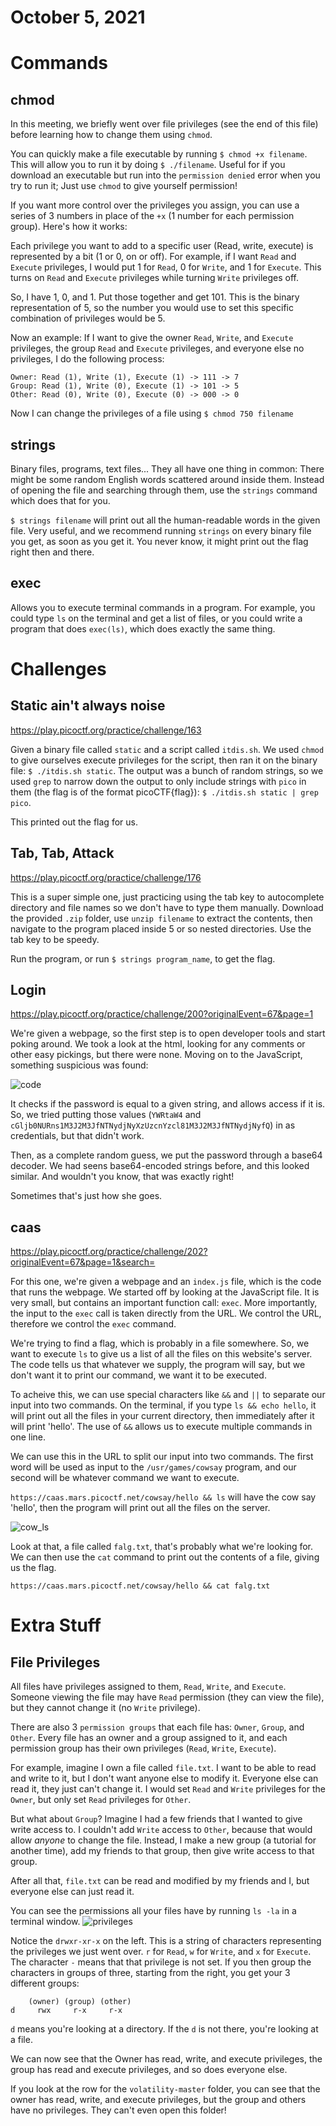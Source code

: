 # October 5, 2021

# Commands
## chmod
In this meeting, we briefly went over file privileges (see the end of this file) before learning how to change them using `chmod`.

You can quickly make a file executable by running `$ chmod +x filename`. This will allow you to run it by doing `$ ./filename`. Useful for if you download an executable but run into the `permission denied` error when you try to run it; Just use `chmod` to give yourself permission!

If you want more control over the privileges you assign, you can use a series of 3 numbers in place of the `+x` (1 number for each permission group). Here's how it works:

Each privilege you want to add to a specific user (Read, write, execute) is represented by a bit (1 or 0, on or off). For example, if I want `Read` and `Execute` privileges, I would put 1 for `Read`, 0 for `Write`, and 1 for `Execute`. This turns on `Read` and `Execute` privileges while turning `Write` privileges off.

So, I have 1, 0, and 1. Put those together and get 101. This is the binary representation of 5, so the number you would use to set this specific combination of privileges would be 5.

Now an example: If I want to give the owner `Read`, `Write`, and `Execute` privileges, the group `Read` and `Execute` privileges, and everyone else no privileges, I do the following process:

```
Owner: Read (1), Write (1), Execute (1) -> 111 -> 7
Group: Read (1), Write (0), Execute (1) -> 101 -> 5
Other: Read (0), Write (0), Execute (0) -> 000 -> 0
```

Now I can change the privileges of a file using `$ chmod 750 filename`

## strings
Binary files, programs, text files... They all have one thing in common: There might be some random English words scattered around inside them. Instead of opening the file and searching through them, use the `strings` command which does that for you.

`$ strings filename` will print out all the human-readable words in the given file. Very useful, and we recommend running `strings` on every binary file you get, as soon as you get it. You never know, it might print out the flag right then and there.

## exec
Allows you to execute terminal commands in a program. For example, you could type `ls` on the terminal and get a list of files, or you could write a program that does `exec(ls)`, which does exactly the same thing.

# Challenges

## Static ain't always noise
https://play.picoctf.org/practice/challenge/163

Given a binary file called `static` and a script called `itdis.sh`. We used `chmod` to give ourselves execute privileges for the script, then ran it on the binary file: `$ ./itdis.sh static`. The output was a bunch of random strings, so we used `grep` to narrow down the output to only include strings with `pico` in them (the flag is of the format picoCTF{flag}): `$ ./itdis.sh static | grep pico`.

This printed out the flag for us.

## Tab, Tab, Attack
https://play.picoctf.org/practice/challenge/176

This is a super simple one, just practicing using the tab key to autocomplete directory and file names so we don't have to type them manually. Download the provided `.zip` folder, use `unzip filename` to extract the contents, then navigate to the program placed inside 5 or so nested directories. Use the tab key to be speedy.

Run the program, or run `$ strings program_name`, to get the flag.

## Login
https://play.picoctf.org/practice/challenge/200?originalEvent=67&page=1

We're given a webpage, so the first step is to open developer tools and start poking around. We took a look at the html, looking for any comments or other easy pickings, but there were none. Moving on to the JavaScript, something suspicious was found:

![code](images/code.png)

It checks if the password is equal to a given string, and allows access if it is. So, we tried putting those values (`YWRtaW4` and `cGljb0NURns1M3J2M3JfNTNydjNyXzUzcnYzcl81M3J2M3JfNTNydjNyfQ`) in as credentials, but that didn't work.

Then, as a complete random guess, we put the password through a base64 decoder. We had seens base64-encoded strings before, and this looked similar. And wouldn't you know, that was exactly right!

Sometimes that's just how she goes.

## caas
https://play.picoctf.org/practice/challenge/202?originalEvent=67&page=1&search=

For this one, we're given a webpage and an `index.js` file, which is the code that runs the webpage. We started off by looking at the JavaScript file. It is very small, but contains an important function call: `exec`. More importantly, the input to the `exec` call is taken directly from the URL. We control the URL, therefore we control the `exec` command.

We're trying to find a flag, which is probably in a file somewhere. So, we want to execute `ls` to give us a list of all the files on this website's server. The code tells us that whatever we supply, the program will say, but we don't want it to print our command, we want it to be executed.

To acheive this, we can use special characters like `&&` and `||` to separate our input into two commands. On the terminal, if you type `ls && echo hello`, it will print out all the files in your current directory, then immediately after it will print 'hello'. The use of `&&` allows us to execute multiple commands in one line.

We can use this in the URL to split our input into two commands. The first word will be used as input to the `/usr/games/cowsay` program, and our second will be whatever command we want to execute.

`https://caas.mars.picoctf.net/cowsay/hello && ls` will have the cow say 'hello', then the program will print out all the files on the server.

![cow_ls](images/cow_ls.png)

Look at that, a file called `falg.txt`, that's probably what we're looking for. We can then use the `cat` command to print out the contents of a file, giving us the flag.

`https://caas.mars.picoctf.net/cowsay/hello && cat falg.txt`

# Extra Stuff

## File Privileges
All files have privileges assigned to them, `Read`, `Write`, and `Execute`. Someone viewing the file may have `Read` permission (they can view the file), but they cannot change it (no `Write` privilege).

There are also 3 `permission groups` that each file has: `Owner`, `Group`, and `Other`. Every file has an owner and a group assigned to it, and each permission group has their own privileges (`Read`, `Write`, `Execute`).

For example, imagine I own a file called `file.txt`. I want to be able to read and write to it, but I don't want anyone else to modify it. Everyone else can read it, they just can't change it. I would set `Read` and `Write` privileges for the `Owner`, but only set `Read` privileges for `Other`.

But what about `Group`? Imagine I had a few friends that I wanted to give write access to. I couldn't add `Write` access to `Other`, because that would allow *anyone* to change the file. Instead, I make a new group (a tutorial for another time), add my friends to that group, then give write access to that group.

After all that, `file.txt` can be read and modified by my friends and I, but everyone else can just read it.

You can see the permissions all your files have by running `ls -la` in a terminal window.
![privileges](images/ls_la.png)

Notice the `drwxr-xr-x` on the left. This is a string of characters representing the privileges we just went over. `r` for `Read`, `w` for `Write`, and `x` for `Execute`. The character `-` means that that privilege is not set. If you then group the characters in groups of three, starting from the right, you get your 3 different groups:

```
    (owner) (group) (other)
d     rwx     r-x     r-x
```

`d` means you're looking at a directory. If the `d` is not there, you're looking at a file.

We can now see that the Owner has read, write, and execute privileges, the group has read and execute privileges, and so does everyone else.

If you look at the row for the `volatility-master` folder, you can see that the owner has read, write, and execute privileges, but the group and others have no privileges. They can't even open this folder!
